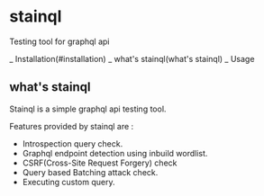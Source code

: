 # stainql

Testing tool for graphql api

_ Installation(#installation)
_ what's stainql(what's stainql)
_ Usage

## what's stainql
Stainql is a simple graphql api testing tool. 

Features provided by stainql are :
- Introspection query check.
- Graphql endpoint detection using inbuild wordlist.
- CSRF(Cross-Site Request Forgery) check
- Query based Batching attack check.
- Executing custom query.

